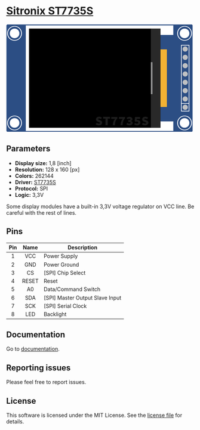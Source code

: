 # [Sitronix ST7735S](http://www.sitronix.com.tw/en/product/Driver/mobile_display.html)
[![image](documentation/img/st7735s-small.png)](documentation/img/st7735s-full.png)

## Parameters
* **Display size:** 1,8 [inch]
* **Resolution:** 128 x 160 [px]
* **Colors:** 262144
* **Driver:** [ST7735S](documentation/datasheet/st7735s-datasheet-v1.4.pdf)
* **Protocol:** SPI
* **Logic:** 3,3V

Some display modules have a built-in 3,3V voltage regulator on VCC line.
Be careful with the rest of lines.

## Pins
| Pin | Name | Description |
| :---: | :---: | --- |
| 1 | VCC | Power Supply |
| 2 | GND | Power Ground |
| 3 | CS | [SPI] Chip Select |
| 4 | RESET | Reset |
| 5 | A0 | Data/Command Switch |
| 6 | SDA | [SPI] Master Output Slave Input |
| 7 | SCK | [SPI] Serial Clock |
| 8 | LED | Backlight |

## Documentation
Go to [documentation](documentation/readme.md).

## Reporting issues
Please feel free to report issues.

## License
This software is licensed under the MIT License. See the [license file](license.txt) for details.
